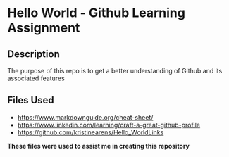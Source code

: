 # Hello World - Github Learning Assignment
## Description
The purpose of this repo is to get a better understanding of Github and its associated features
## Files Used
- https://www.markdownguide.org/cheat-sheet/
- https://www.linkedin.com/learning/craft-a-great-github-profile
- https://github.com/kristinearens/Hello_WorldLinks

**These files were used to assist me in creating this repository**

